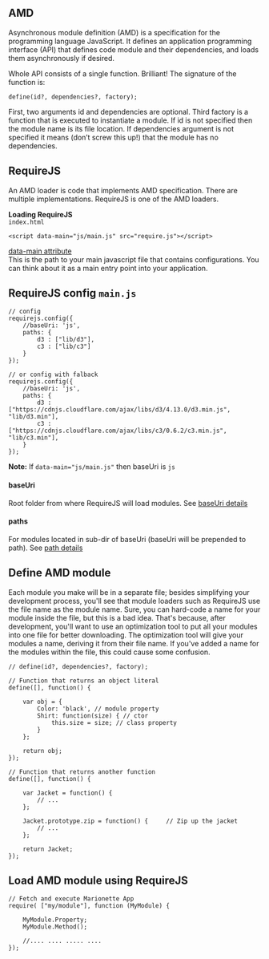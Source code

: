 ## AMD
Asynchronous module definition (AMD) is a specification for the programming language JavaScript. It defines an application programming interface (API) that defines code module and their dependencies, 
and loads them asynchronously if desired.    

Whole API consists of a single function. Brilliant! The signature of the function is:
```
define(id?, dependencies?, factory);
```
First, two arguments id and dependencies are optional. Third factory is a function that is executed to instantiate a module. 
If id is not specified then the module name is its file location. 
If dependencies argument is not specified it means (don’t screw this up!) that the module has no dependencies.

## RequireJS
An AMD loader is code that implements AMD specification. There are multiple implementations.
RequireJS is one of the AMD loaders.

**Loading RequireJS**    
`index.html`
```
<script data-main="js/main.js" src="require.js"></script>
```
[data-main attribute](http://requirejs.org/docs/api.html#data-main)     
This is the path to your main javascript file that contains configurations. You can think about it as a main entry point into your application.

## RequireJS config `main.js`
```
// config
requirejs.config({
	//baseUri: 'js',
	paths: {
		d3 : ["lib/d3"],
		c3 : ["lib/c3"]
	}
});

// or config with falback
requirejs.config({
	//baseUri: 'js',
	paths: {
		d3 : ["https://cdnjs.cloudflare.com/ajax/libs/d3/4.13.0/d3.min.js", "lib/d3.min"],
		c3 : ["https://cdnjs.cloudflare.com/ajax/libs/c3/0.6.2/c3.min.js", "lib/c3.min"],
	}
});
```
**Note:** If `data-main="js/main.js"` then baseUri is `js`   

#### baseUri
Root folder from where RequireJS will load modules. See [baseUri details](http://requirejs.org/docs/api.html#config-baseUrl)

#### paths
For modules located in sub-dir of baseUri (baseUri will be prepended to path). See [path details](http://requirejs.org/docs/api.html#config-paths)

## Define AMD module
Each module you make will be in a separate file; besides simplifying your development process, you'll see that module loaders such as RequireJS use the file name as the module name. Sure, you can hard-code a name for your module inside the file, but this is a bad idea. That's because, after development, you'll want to use an optimization tool to put all your modules into one file for better downloading. The optimization tool will give your modules a name, deriving it from their file name. If you've added a name for the modules within the file, this could cause some confusion.
```
// define(id?, dependencies?, factory);

// Function that returns an object literal
define([], function() {

    var obj = {
        Color: 'black', // module property
        Shirt: function(size) { // ctor
            this.size = size; // class property
        }
    };

    return obj;
});

// Function that returns another function
define([], function() {

    var Jacket = function() {
        // ...
    };

    Jacket.prototype.zip = function() {     // Zip up the jacket
        // ...
    };

    return Jacket;
});
```

## Load AMD module using RequireJS
```
// Fetch and execute Marionette App
require( ["my/module"], function (MyModule) {

    MyModule.Property;
    MyModule.Method();
    
    //.... .... ..... ....
});
```


